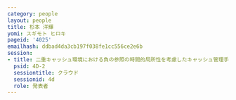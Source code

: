 ```yaml
---
category: people
layout: people
title: 杉本 洋輝
yomi: スギモト ヒロキ
pageid: '4025'
emailhash: ddbad4da3cb197f038fe1cc556ce2e6b
session:
- title: 二重キャッシュ環境における負の参照の時間的局所性を考慮したキャッシュ管理手法
  psid: 4D-2
  sessiontitle: クラウド
  sessionid: 4d
  role: 発表者
---
```

